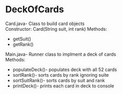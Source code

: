 # DeckOfCards
Card.java- Class to build card objects  
Constructor: Card(String suit, int rank)
Methods:
- getSuit()
- getRank()


Main.java- Runner class to implment a deck of cards  
Methods:
- populateDeck()- populates deck with all 52 cards
- sortRank()- sorts cards by rank ignoring suite
- sortSuitRank()- sorts cards by suit and rank
- printDeck()- prints each card in deck to console
